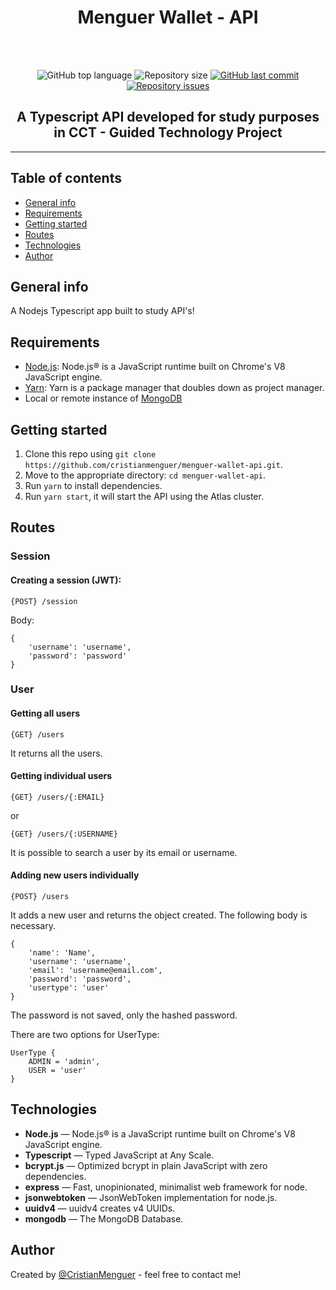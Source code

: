 <h1 align='center'>Menguer Wallet - API</h1>
<br />
<br />

<p align='center'>
  <img alt='GitHub top language' src='https://img.shields.io/github/languages/top/cristianmenguer/menguer-wallet-api?color=red'>

  <img alt='Repository size' src='https://img.shields.io/github/repo-size/cristianmenguer/menguer-wallet-api?color=blue'>

  <a href='https://github.com/cristianmenguer/menguer-wallet-api/commits/master'>
    <img alt='GitHub last commit' src='https://img.shields.io/github/last-commit/cristianmenguer/menguer-wallet-api?color=orange'>
  </a>

  <a href='https://github.com/cristianmenguer/menguer-wallet-api/issues'>
    <img alt='Repository issues' src='https://img.shields.io/github/issues/cristianmenguer/menguer-wallet-api?color=green'>
  </a>
</p>

<h2 align='center'>A Typescript API developed for study purposes in CCT - Guided Technology Project</h2>

<hr />

## Table of contents
* [General info](#general-info)
* [Requirements](#requirements)
* [Getting started](#getting-started)
* [Routes](#routes)
* [Technologies](#technologies)
* [Author](#author)

## General info

A Nodejs Typescript app built to study API's!

## Requirements

- [Node.js](https://nodejs.org/): Node.js® is a JavaScript runtime built on Chrome's V8 JavaScript engine.
- [Yarn](https://yarnpkg.com/): Yarn is a package manager that doubles down as project manager.
- Local or remote instance of [MongoDB](https://www.mongodb.com/)

## Getting started

1. Clone this repo using `git clone https://github.com/cristianmenguer/menguer-wallet-api.git`.
2. Move to the appropriate directory: `cd menguer-wallet-api`.<br />
3. Run `yarn` to install dependencies.<br />
4. Run `yarn start`, it will start the API using the Atlas cluster.

## Routes

### Session

#### Creating a session (JWT):
```
{POST} /session
```

Body: 
```
{
    'username': 'username',
    'password': 'password'
}
```


### User

#### Getting all users
```
{GET} /users
```
It returns all the users.

#### Getting individual users
```
{GET} /users/{:EMAIL} 
```
or
```
{GET} /users/{:USERNAME} 
```
It is possible to search a user by its email or username.

#### Adding new users individually
```
{POST} /users
```
It adds a new user and returns the object created. The following body is necessary.
```
{
    'name': 'Name',
    'username': 'username',
    'email': 'username@email.com',
    'password': 'password',
    'usertype': 'user'
}
```

The password is not saved, only the hashed password.

There are two options for UserType:
```
UserType {
    ADMIN = 'admin',
    USER = 'user'
}
```

## Technologies

- **Node.js** — Node.js® is a JavaScript runtime built on Chrome's V8 JavaScript engine.
- **Typescript** — Typed JavaScript at Any Scale.
- **bcrypt.js** — Optimized bcrypt in plain JavaScript with zero dependencies.
- **express** — Fast, unopinionated, minimalist web framework for node.
- **jsonwebtoken** — JsonWebToken implementation for node.js.
- **uuidv4** — uuidv4 creates v4 UUIDs.
- **mongodb** — The MongoDB Database.


## Author

Created by [@CristianMenguer](https://github.com/CristianMenguer/) - feel free to contact me!